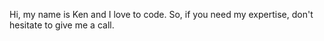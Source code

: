 Hi, my name is Ken and I love to code. So, if you need my expertise, don't hesitate to give me a call.
